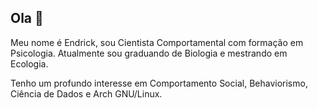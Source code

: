 ## Ola 👋

Meu nome é Endrick, sou Cientista Comportamental com formação em Psicologia. Atualmente sou graduando de Biologia e mestrando em Ecologia.

Tenho um profundo interesse em Comportamento Social, Behaviorismo, Ciência de Dados e Arch GNU/Linux.
